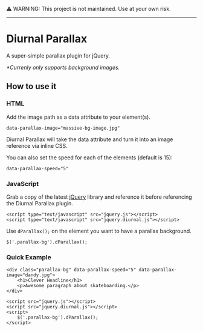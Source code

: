 ⚠️ WARNING: This project is not maintained. Use at your own risk.

---

# Diurnal Parallax

A super-simple parallax plugin for jQuery.

_*Currenly only supports background images._

## How to use it

### HTML

Add the image path as a data attribute to your element(s).

    data-parallax-image="massive-bg-image.jpg"
    
Diurnal Parallax will take the data attribute and turn it into an image reference via inline CSS.

You can also set the speed for each of the elements (default is 15):

    data-parallax-speed="5"

### JavaScript

Grab a copy of the latest [jQuery](http://jquery.com/) library and reference it before referencing the Diurnal Parallax plugin.

    <script type="text/javascript" src="jquery.js"></script>
    <script type="text/javascript" src="jquery.diurnal.js"></script>
    
Use `dParallax();` on the element you want to have a parallax background.

    $('.parallax-bg').dParallax();
    
### Quick Example
    <div class="parallax-bg" data-parallax-speed="5" data-parallax-image="dandy.jpg">
	    <h1>Clever Headline</h1>	
		<p>Awesome paragraph about skateboarding.</p>	
	</div>

	<script src="jquery.js"></script>
	<script src="jquery.diurnal.js"></script>
	<script>
		$('.parallax-bg').dParallax();
	</script>
